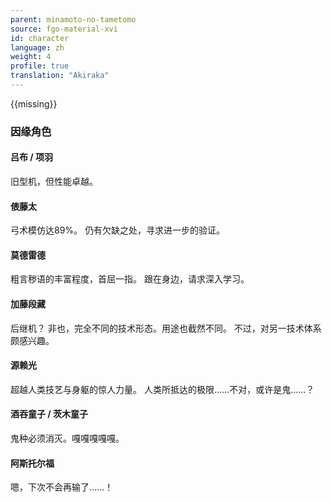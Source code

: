 ```yaml
---
parent: minamoto-no-tametomo
source: fgo-material-xvi
id: character
language: zh
weight: 4
profile: true
translation: "Akiraka"
---
```


{{missing}}

### 因缘角色

#### 吕布 / 项羽

旧型机，但性能卓越。

#### 俵藤太

弓术模仿达89%。
仍有欠缺之处，寻求进一步的验证。

#### 莫德雷德

粗言秽语的丰富程度，首屈一指。
跟在身边，请求深入学习。

#### 加藤段藏

后继机？
非也，完全不同的技术形态。用途也截然不同。
不过，对另一技术体系颇感兴趣。

#### 源赖光

超越人类技艺与身躯的惊人力量。
人类所抵达的极限……不对，或许是鬼……？

#### 酒吞童子 / 茨木童子

鬼种必须消灭。嘎嘎嘎嘎嘎。

#### 阿斯托尔福

嗯，下次不会再输了……！
